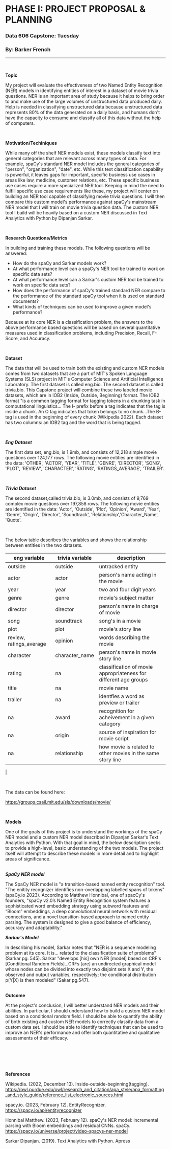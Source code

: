 # PHASE I: PROJECT PROPOSAL & PLANNING
### Data 606 Capstone: Tuesday
### By: Barker French

---
<br>

**Topic**
<p>My project will evaluate the effectiveness of two Named Entity Recognition (NER) models in identifying entities of interest in a dataset of movie trivia questions. NER is an important area of study because it helps to bring order to and make use of the large volumes of unstructured data produced daily.  Help is needed in classifying unstructured data because unstructured data represents 80% of the data generated on a daily basis, and humans don't have the capacity to consume and classify all of this data without the help of computers.</p>
<br>

**Motivation/Techiniques**
<p>While many off the shelf NER models exist, these models classify text into general categories that are relevant across many types of data.  For example, spaCy's standard NER model includes the general categories of "person", "organization", "date", etc.  While this text classification capability is powerful, it leaves gaps for important, specific business use cases in areas like law, medicine, customer relations, etc.  These specific business use cases require a more specialized NER tool.  Keeping in mind the need to fulfill specific use case requirements like these, my project will center on building an NER tool capable of classifying movie trivia questions. I will then compare this custom model's performance against spaCy's mainstream NER model that I will train on movie trivia question data.  The custom NER tool I build will be heavily based on a custom NER discussed in Text Analytics with Python by Dipanjan Sarkar.</p>
<br>

**Research Questions/Metrics**
<p>In building and training these models.  The following questions will be answered:

 - How do the spaCy and Sarkar models work?
 - At what performance level can a spaCy's NER tool be trained to work on specific data sets?
 - At what performance level can a Sarkar's custom NER tool be trained to work on specific data sets?
 - How does the performance of spaCy's trained standard NER compare to the performance of the standard spaCy tool when it is used on standard documents?
 - What kinds of techniques can be used to improve a given model's performance?

Because at its core NER is a classification problem, the answers to the above  performance based questions will be based on several quantitative measures used in classification problems, including Precision, Recall, F-Score, and Accuracy.
</p>
<br>

**Dataset**
<p>The data that will be used to train both the existing and custom NER models comes from two datasets that are a part of MIT's Spoken Language Systems (SLS) project in MIT's Computer Science and Artificial Intelligence Laboratory.  The first dataset is called eng.bio.  The second dataset is called trivia.bio.  This Capstone project will combine these two labeled movie datasets, which are in IOB2 (Inside, Outside, Beginning) format. The IOB2 format "is a common tagging format for tagging tokens in a chunking task in computational linguistics... The I- prefix before a tag indicates that the tag is inside a chunk.  An O tag indicates that token belongs to no chunk...The B-tag is used in the beginning of every chunk (Wikipedia 2022).  Each dataset has two columns: an IOB2 tag and the word that is being tagged.</p>
<br>

***Eng Dataset***
<p>The first data set, eng.bio, is 1.9mb, and consists of 12,218 simple movie questions over 124,177 rows.  The following movie entities are identified in the data: 'OTHER', 'ACTOR', 'YEAR', 'TITLE', 'GENRE', 'DIRECTOR', 'SONG', 'PLOT', 'REVIEW', 'CHARACTER', 'RATING', 'RATINGS_AVERAGE', 'TRAILER'.</p>
<br>

***Trivia Dataset***
<p>The second dataset,called trivia.bio, is 3.0mb, and consists of 9,769 complex movie questions over 197,858 rows.  The following movie entities are identified in the data: 'Actor', 'Outside', 'Plot', 'Opinion', 'Award', 'Year', 'Genre', 'Origin', 'Director', 'Soundtrack', 'Relationship','Character_Name', 'Quote'.</p>
<br>

<p>The below table describes the variables and shows the relationship between entities in the two datasets.</p>

|eng variable            |trivia variable  |description                      |
| ---------------------- | -----------| ---                                  |
|outside                 | outside    | untracked entity                     |
|actor                   |  actor     | person's name acting in the movie    |
|year                   |year      | two and four digit years            |      
| genre                  | genre      | movie's subject matter               |
| director               | director   | person's name in charge of movie     |
| song                   | soundtrack | song's in a movie                    |
| plot                   | plot       | movie's story line                   |
| review, ratings_average| opinion    | words describing the movie           |
| character              | character_name| person's name in movie story line |
| rating                 | na         | classification of movie appropriateness for different age groups
| title                  | na         | movie name
| trailer                | na         | identfies a word as preview or trailer|
| na                     | award      | recognition for acheivement in a given category
| na                     | origin     | source of inspiration for movie script |
| na                     | relationship| how movie is related to other movies in the same story line|
|

<br>

The data can be found here:

https://groups.csail.mit.edu/sls/downloads/movie/

<p></p>

<br>

**Models**
<p>One of the goals of this project is to understand the workings of the spaCy NER model and a custom NER model described in Dipanjan Sarkar's Text Analytics with Python.  With that goal in mind, the below description seeks to provide a high-level, basic understanding of the two models.  The project itself will attempt to describe these models in more detail and to highlight areas of significance.
<br>
<br>

***SpaCy NER model***
<p>The SpaCy NER model is "a transition-based named entity recognition" tool.  "The enitity recognizer identifies non-overlapping labelled spans of tokens" (spaCy.io 2023).  According to Matthew Honnibal, one of spacCy's founders, "spaCy v2.0’s Named Entity Recognition system features a sophisticated word embedding strategy using subword features and “Bloom” embeddings, a deep convolutional neural network with residual connections, and a novel transition-based approach to named entity parsing. The system is designed to give a good balance of efficiency, accuracy and adaptability."

***Sarkar's Model***
<p>In describing his model, Sarkar notes that "NER is a sequence modeling problem at its core. It is... related to the classification suite of problems" (Sarkar pg. 545). Sarkar "develops [his] own NER [model] based on CRF's [Conditional Random Fields]...CRFs [are] an undirected graphical model whose nodes can be divided into exactly two disjoint sets X and Y, the observed and output variables, respectively; the conditional distribution p(Y|X) is then modeled" (Sakar pg.547).
<br>
<br>

**Outcome**
<p>At the project's conclusion, I will better understand NER models and their abilities.  In particular, I should understand how to build a custom NER model based on a conditional random field.  I should be able to quantify the ability of both existing and custom NER models to correctly classify data from a custom data set.  I should be able to identify techniques that can be used to improve an NER's performance and offer both quantitative and qualitative assessments of their efficacy.</p>
<br>
<br>
<br>
<br>

**References**

Wikipedia. (2022, December 13). Inside-outside-beginning(tagging). https://owl.purdue.edu/owl/research_and_citation/apa_style/apa_formatting_and_style_guide/reference_list_electronic_sources.html 

spacy.io. (2023, February 12). EntityRecognizer.
https://spacy.io/api/entityrecognizer 


Honnibal Matthew. (2023, February 12). spaCy's NER model: incremental parsing with Bloom embeddings and residual CNNs. spaCy. https://spacy.io/universe/project/video-spacys-ner-model


Sarkar Dipanjan. (2019). Text Analytics with Python. Apress

